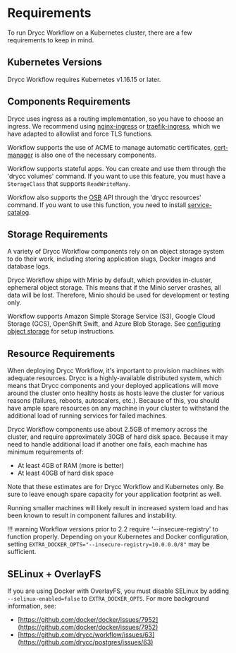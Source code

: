 # Requirements

To run Drycc Workflow on a Kubernetes cluster, there are a few requirements to keep in mind.

## Kubernetes Versions

Drycc Workflow requires Kubernetes v1.16.15 or later.

## Components Requirements

Drycc uses ingress as a routing implementation, so you have to choose an ingress.
We recommend using [nginx-ingress](https://github.com/helm/charts/tree/master/stable/nginx-ingress) or [traefik-ingress](https://github.com/helm/charts/tree/master/stable/traefik), which we have adapted to allowlist and force TLS functions.

Workflow supports the use of ACME to manage automatic certificates, [cert-manager](https://github.com/helm/charts/tree/master/stable/cert-manager) is also one of the necessary components.

Workflow supports stateful apps. You can create and use them through the 'drycc volumes' command. If you want to use this feature, you must have a `StorageClass` that supports `ReadWriteMany`.

Workflow also supports the [OSB](https://github.com/openservicebrokerapi/servicebroker) API through the 'drycc resources' command. If you want to use this function, you need to install [service-catalog](https://svc-cat.io).

## Storage Requirements

A variety of Drycc Workflow components rely on an object storage system to do their work, including storing application
slugs, Docker images and database logs.

Drycc Workflow ships with Minio by default, which provides in-cluster, ephemeral object storage. This means that if the
Minio server crashes, all data will be lost. Therefore, Minio should be used for development or testing only.

Workflow supports Amazon Simple Storage Service (S3), Google Cloud Storage (GCS), OpenShift Swift, and Azure Blob
Storage. See [configuring object storage](configuring-object-storage) for setup instructions.

## Resource Requirements

When deploying Drycc Workflow, it's important to provision machines with adequate resources. Drycc is a highly-available
distributed system, which means that Drycc components and your deployed applications will move around the cluster onto
healthy hosts as hosts leave the cluster for various reasons (failures, reboots, autoscalers, etc.). Because of this,
you should have ample spare resources on any machine in your cluster to withstand the additional load of running
services for failed machines.

Drycc Workflow components use about 2.5GB of memory across the cluster, and require approximately 30GB of hard disk
space. Because it may need to handle additional load if another one fails, each machine has minimum requirements of:

* At least 4GB of RAM (more is better)
* At least 40GB of hard disk space

Note that these estimates are for Drycc Workflow and Kubernetes only. Be sure to leave enough spare capacity for your
application footprint as well.

Running smaller machines will likely result in increased system load and has been known to result in component failures
and instability.

!!! warning
	Workflow versions prior to 2.2 require '--insecure-registry' to function properly. Depending on
	your Kubernetes and Docker configuration, setting
	`EXTRA_DOCKER_OPTS="--insecure-registry=10.0.0.0/8"` may be sufficient.

## SELinux + OverlayFS

If you are using Docker with OverlayFS, you must disable SELinux by adding `--selinux-enabled=false` to
`EXTRA_DOCKER_OPTS`. For more background information, see:

* [https://github.com/docker/docker/issues/7952](https://github.com/docker/docker/issues/7952)
* [https://github.com/drycc/workflow/issues/63](https://github.com/drycc/postgres/issues/63)
